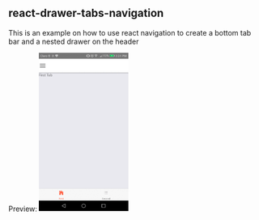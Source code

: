 ## react-drawer-tabs-navigation
This is an example on how to use react navigation to create a bottom tab bar and a nested drawer on the header

Preview:
 <img src="https://github.com/YanNerio/react-drawer-tabs-navigation/blob/master/screenshots/example.gif" width="35%">


